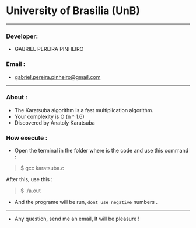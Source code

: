 # University of Brasilia (UnB)
_________________________________________________________________________________________________________________________

### Developer:

- GABRIEL PEREIRA PINHEIRO 


### Email :

- gabriel.pereira.pinheiro@gmail.com
_____________________________________________________________________________________________________________________________


### About : 

- The Karatsuba algorithm is a fast multiplication algorithm.
- Your complexity is O (n ^ 1.6) 
- Discovered by Anatoly Karatsuba 

### How execute :

- Open the terminal in the folder where is the code and use this command :

> $ gcc karatsuba.c

After this, use this :

> $ ./a.out

 - And the programe will be run, ```dont use negative``` numbers .
 
 _______________________________________________________________________________________________________________________________
 
 - Any question, send me an email, It  will be pleasure  ! 
